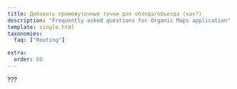 ```yaml
---
title: Добавить промежуточные точки для обхода/объезда (как?)
description: "Frequently asked questions for Organic Maps application"
template: single.html
taxonomies:
  faq: ["Routing"]

extra:
  order: 60
---
```


???
